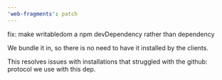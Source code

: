 ```yaml
---
'web-fragments': patch
---
```


fix: make writabledom a npm devDependency rather than dependency

We bundle it in, so there is no need to have it installed by the clients.

This resolves issues with installations that struggled with the github: protocol we use with this dep.
